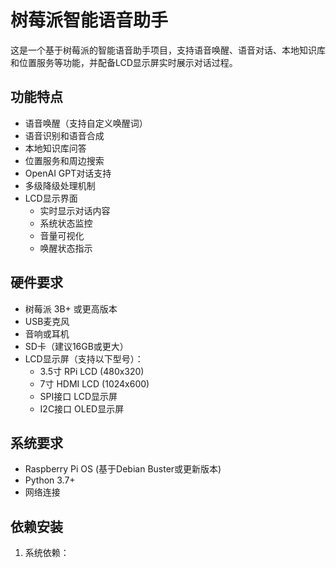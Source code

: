 # 树莓派智能语音助手

这是一个基于树莓派的智能语音助手项目，支持语音唤醒、语音对话、本地知识库和位置服务等功能，并配备LCD显示屏实时展示对话过程。

## 功能特点

- 语音唤醒（支持自定义唤醒词）
- 语音识别和语音合成
- 本地知识库问答
- 位置服务和周边搜索
- OpenAI GPT对话支持
- 多级降级处理机制
- LCD显示界面
  - 实时显示对话内容
  - 系统状态监控
  - 音量可视化
  - 唤醒状态指示

## 硬件要求

- 树莓派 3B+ 或更高版本
- USB麦克风
- 音响或耳机
- SD卡（建议16GB或更大）
- LCD显示屏（支持以下型号）：
  - 3.5寸 RPi LCD (480x320)
  - 7寸 HDMI LCD (1024x600)
  - SPI接口 LCD显示屏
  - I2C接口 OLED显示屏

## 系统要求

- Raspberry Pi OS (基于Debian Buster或更新版本)
- Python 3.7+
- 网络连接

## 依赖安装

1. 系统依赖：
